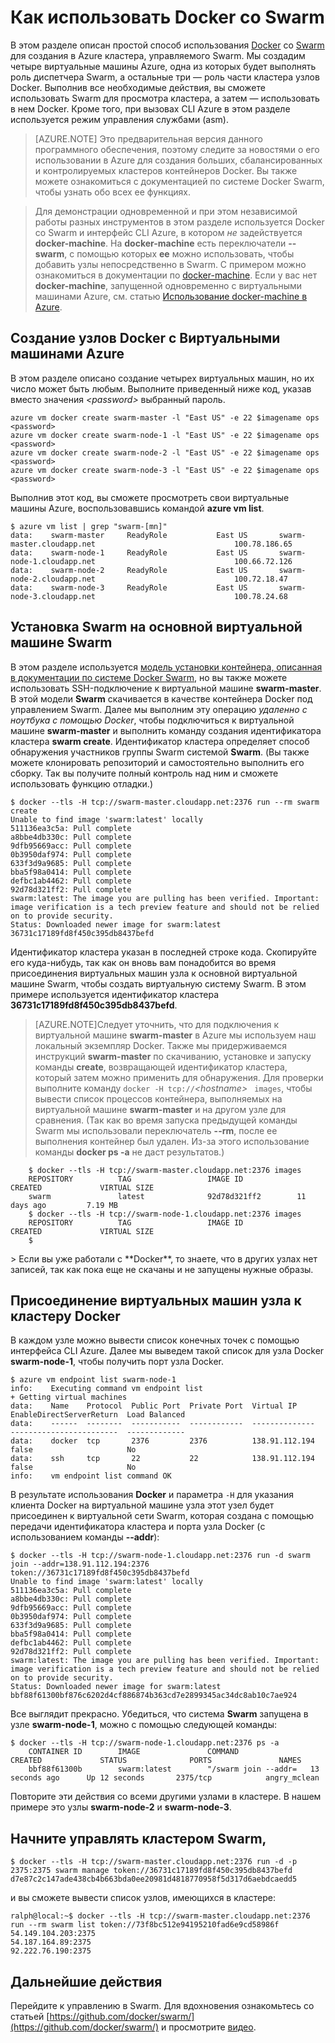 
<properties
   pageTitle="Приступая к использованию Docker с поддержкой Swarm в Azure"
   description="В этой статье описано создание группы виртуальных машин с расширением Docker для виртуальных машин и использование Swarm для создания кластера Docker."
   services="virtual-machines"
   documentationCenter="virtual-machines"
   authors="squillace"
   manager="timlt"
   editor="tysonn"/>

<tags
   ms.service="virtual-machines"
   ms.devlang="na"
   ms.topic="article"
   ms.tgt_pltfrm="vm-linux"
   ms.workload="infrastructure"
   ms.date="05/24/2015"
   ms.author="rasquill"/>

# Как использовать Docker со Swarm

В этом разделе описан простой способ использования [Docker](https://www.docker.com/) со [Swarm](https://github.com/docker/swarm) для создания в Azure кластера, управляемого Swarm. Мы создадим четыре виртуальные машины Azure, одна из которых будет выполнять роль диспетчера Swarm, а остальные три — роль части кластера узлов Docker. Выполнив все необходимые действия, вы сможете использовать Swarm для просмотра кластера, а затем — использовать в нем Docker. Кроме того, при вызовах CLI Azure в этом разделе используется режим управления службами (asm).

> [AZURE.NOTE] Это предварительная версия данного программного обеспечения, поэтому следите за новостями о его использовании в Azure для создания больших, сбалансированных и контролируемых кластеров контейнеров Docker. Вы также можете ознакомиться с документацией по системе Docker Swarm, чтобы узнать обо всех ее функциях.
<!-- -->
> Для демонстрации одновременной и при этом независимой работы разных инструментов в этом разделе используется Docker со Swarm и интерфейс CLI Azure, в котором *не* задействуется **docker-machine**. На **docker-machine** есть переключатели **--swarm**, с помощью которых **ее** можно использовать, чтобы добавить узлы непосредственно в Swarm. С примером можно ознакомиться в документации по [docker-machine](https://github.com/docker/machine). Если у вас нет **docker-machine**, запущенной одновременно с виртуальными машинами Azure, см. статью [Использование docker-machine в Azure](virtual-machines-docker-machine.md).

## Создание узлов Docker с Виртуальными машинами Azure

В этом разделе описано создание четырех виртуальных машин, но их число может быть любым. Выполните приведенный ниже код, указав вместо значения *&lt;password&gt;* выбранный пароль.

    azure vm docker create swarm-master -l "East US" -e 22 $imagename ops <password>
    azure vm docker create swarm-node-1 -l "East US" -e 22 $imagename ops <password>
    azure vm docker create swarm-node-2 -l "East US" -e 22 $imagename ops <password>
    azure vm docker create swarm-node-3 -l "East US" -e 22 $imagename ops <password>

Выполнив этот код, вы сможете просмотреть свои виртуальные машины Azure, воспользовавшись командой **azure vm list**.

    $ azure vm list | grep "swarm-[mn]"
    data:    swarm-master     ReadyRole           East US       swarm-master.cloudapp.net                               100.78.186.65
    data:    swarm-node-1     ReadyRole           East US       swarm-node-1.cloudapp.net                               100.66.72.126
    data:    swarm-node-2     ReadyRole           East US       swarm-node-2.cloudapp.net                               100.72.18.47  
    data:    swarm-node-3     ReadyRole           East US       swarm-node-3.cloudapp.net                               100.78.24.68  

## Установка Swarm на основной виртуальной машине Swarm

В этом разделе используется [модель установки контейнера, описанная в документации по системе Docker Swarm](https://github.com/docker/swarm#1---docker-image), но вы также можете использовать SSH-подключение к виртуальной машине **swarm-master**. В этой модели **Swarm** скачивается в качестве контейнера Docker под управлением Swarm. Далее мы выполним эту операцию *удаленно с ноутбука с помощью Docker*, чтобы подключиться к виртуальной машине **swarm-master** и выполнить команду создания идентификатора кластера **swarm create**. Идентификатор кластера определяет способ обнаружения участников группы Swarm системой **Swarm**. (Вы также можете клонировать репозиторий и самостоятельно выполнить его сборку. Так вы получите полный контроль над ним и сможете использовать функцию отладки.)

    $ docker --tls -H tcp://swarm-master.cloudapp.net:2376 run --rm swarm create
    Unable to find image 'swarm:latest' locally
    511136ea3c5a: Pull complete
    a8bbe4db330c: Pull complete
    9dfb95669acc: Pull complete
    0b3950daf974: Pull complete
    633f3d9a9685: Pull complete
    bba5f98a0414: Pull complete
    defbc1ab4462: Pull complete
    92d78d321ff2: Pull complete
    swarm:latest: The image you are pulling has been verified. Important: image verification is a tech preview feature and should not be relied on to provide security.
    Status: Downloaded newer image for swarm:latest
    36731c17189fd8f450c395db8437befd

Идентификатор кластера указан в последней строке кода. Скопируйте его куда-нибудь, так как он вновь вам понадобится во время присоединения виртуальных машин узла к основной виртуальной машине Swarm, чтобы создать виртуальную систему Swarm. В этом примере используется идентификатор кластера **36731c17189fd8f450c395db8437befd**.

> [AZURE.NOTE]Следует уточнить, что для подключения к виртуальной машине **swarm-master** в Azure мы используем наш локальный экземпляр Docker. Также мы придерживаемся инструкций **swarm-master** по скачиванию, установке и запуску команды **create**, возвращающей идентификатор кластера, который затем можно применить для обнаружения. <!-- --> Для проверки выполните команду `docker -H tcp://`*&lt;hostname&gt;* ` images`, чтобы вывести список процессов контейнера, выполняемых на виртуальной машине **swarm-master** и на другом узле для сравнения. (Так как во время запуска предыдущей команды Swarm мы использовали переключатель **--rm**, после ее выполнения контейнер был удален. Из-за этого использование команды **docker ps -a** не даст результатов.)


        $ docker --tls -H tcp://swarm-master.cloudapp.net:2376 images
        REPOSITORY          TAG                 IMAGE ID            CREATED             VIRTUAL SIZE
        swarm               latest              92d78d321ff2        11 days ago         7.19 MB
        $ docker --tls -H tcp://swarm-node-1.cloudapp.net:2376 images
        REPOSITORY          TAG                 IMAGE ID            CREATED             VIRTUAL SIZE
        $
<P />
> Если вы уже работали с **Docker**, то знаете, что в других узлах нет записей, так как пока еще не скачаны и не запущены нужные образы.

## Присоединение виртуальных машин узла к кластеру Docker

В каждом узле можно вывести список конечных точек с помощью интерфейса CLI Azure. Далее мы выведем такой список для узла Docker **swarm-node-1**, чтобы получить порт узла Docker.

    $ azure vm endpoint list swarm-node-1
    info:    Executing command vm endpoint list
    + Getting virtual machines
    data:    Name    Protocol  Public Port  Private Port  Virtual IP      EnableDirectServerReturn  Load Balanced
    data:    ------  --------  -----------  ------------  --------------  ------------------------  -------------
    data:    docker  tcp       2376         2376          138.91.112.194  false                     No
    data:    ssh     tcp       22           22            138.91.112.194  false                     No
    info:    vm endpoint list command OK


В результате использования **Docker** и параметра `-H` для указания клиента Docker на виртуальной машине узла этот узел будет присоединен к виртуальной сети Swarm, которая создана с помощью передачи идентификатора кластера и порта узла Docker (с использованием команды **--addr**):

    $ docker --tls -H tcp://swarm-node-1.cloudapp.net:2376 run -d swarm join --addr=138.91.112.194:2376 token://36731c17189fd8f450c395db8437befd
    Unable to find image 'swarm:latest' locally
    511136ea3c5a: Pull complete
    a8bbe4db330c: Pull complete
    9dfb95669acc: Pull complete
    0b3950daf974: Pull complete
    633f3d9a9685: Pull complete
    bba5f98a0414: Pull complete
    defbc1ab4462: Pull complete
    92d78d321ff2: Pull complete
    swarm:latest: The image you are pulling has been verified. Important: image verification is a tech preview feature and should not be relied on to provide security.
    Status: Downloaded newer image for swarm:latest
    bbf88f61300bf876c6202d4cf886874b363cd7e2899345ac34dc8ab10c7ae924

Все выглядит прекрасно. Убедиться, что система **Swarm** запущена в узле **swarm-node-1**, можно с помощью следующей команды:

    $ docker --tls -H tcp://swarm-node-1.cloudapp.net:2376 ps -a
        CONTAINER ID        IMAGE               COMMAND                CREATED             STATUS              PORTS               NAMES
        bbf88f61300b        swarm:latest        "/swarm join --addr=   13 seconds ago      Up 12 seconds       2375/tcp            angry_mclean

Повторите эти действия со всеми другими узлами в кластере. В нашем примере это узлы **swarm-node-2** и **swarm-node-3**.

## Начните управлять кластером Swarm,

    $ docker --tls -H tcp://swarm-master.cloudapp.net:2376 run -d -p 2375:2375 swarm manage token://36731c17189fd8f450c395db8437befd
    d7e87c2c147ade438cb4b663bda0ee20981d4818770958f5d317d6aebdcaedd5

и вы сможете вывести список узлов, имеющихся в кластере:

    ralph@local:~$ docker --tls -H tcp://swarm-master.cloudapp.net:2376 run --rm swarm list token://73f8bc512e94195210fad6e9cd58986f
    54.149.104.203:2375
    54.187.164.89:2375
    92.222.76.190:2375

<!--Every topic should have next steps and links to the next logical set of content to keep the customer engaged-->
## Дальнейшие действия

Перейдите к управлению в Swarm. Для вдохновения ознакомьтесь со статьей [https://github.com/docker/swarm/](https://github.com/docker/swarm/) и просмотрите [видео](https://www.youtube.com/watch?v=EC25ARhZ5bI).

<!-- links -->

[docker-machine-azure]: virtual-machines-docker-machine.md
 

<!---HONumber=August15_HO6-->